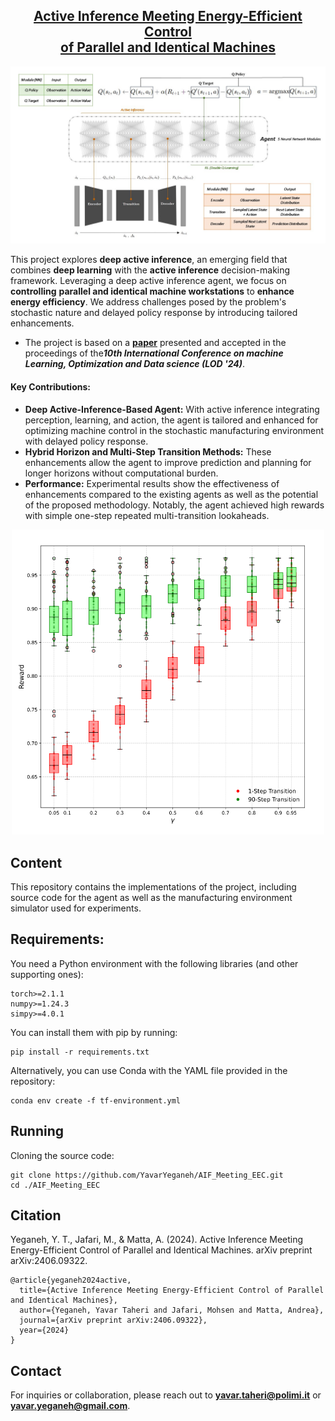 <h2 align="center"><a href="https://arxiv.org/abs/2406.09322">Active Inference Meeting Energy-Efficient Control <br> of Parallel and Identical Machines</a></h2>

<p align="center">
<img src="img/AIF-EEC_Sep-Agent-modules-HL.jpg" alt="AIF-EEC_Agent-Modules"></p>

This project explores **deep active inference**, an emerging field that combines **deep learning** with the **active inference** decision-making framework. Leveraging a deep active inference agent, we focus on **controlling** **parallel and identical machine workstations** to **enhance energy efficiency**. We address challenges posed by the problem's stochastic nature and delayed policy response by introducing tailored enhancements.

- The project is based on a **[paper](https://arxiv.org/abs/2406.09322)** presented and accepted in the proceedings of the***10th International Conference on machine Learning, Optimization and Data science (LOD '24)***.

#### Key Contributions:

- **Deep Active-Inference-Based Agent:** With active inference integrating perception, learning, and action, the agent is tailored and enhanced for optimizing machine control in the stochastic manufacturing environment with delayed policy response.
- **Hybrid Horizon and Multi-Step Transition Methods:** These enhancements allow the agent to improve prediction and planning for longer horizons without computational burden.
- **Performance:** Experimental results show the effectiveness of enhancements compared to the existing agents as well as the potential of the proposed methodology. Notably, the agent achieved high rewards with simple one-step repeated multi-transition lookaheads.

<p align="center">
<img src="img/results_fig-4.png" style="width: 500px;" alt="Results_lambda-1"></p>

## Content

This repository contains the implementations of the project, including source code for the agent as well as the manufacturing environment simulator used for experiments.

## Requirements:

You need a Python environment with the following libraries (and other supporting ones):

```
torch>=2.1.1
numpy>=1.24.3
simpy>=4.0.1
```

You can install them with pip by running:

```
pip install -r requirements.txt
```

Alternatively, you can use Conda with the YAML file provided in the repository:

```
conda env create -f tf-environment.yml
```

## Running

Cloning the source code:

```
git clone https://github.com/YavarYeganeh/AIF_Meeting_EEC.git
cd ./AIF_Meeting_EEC
```

## Citation

Yeganeh, Y. T., Jafari, M., & Matta, A. (2024). Active Inference Meeting Energy-Efficient Control of Parallel and Identical Machines. arXiv preprint arXiv:2406.09322.

```
@article{yeganeh2024active,
  title={Active Inference Meeting Energy-Efficient Control of Parallel and Identical Machines},
  author={Yeganeh, Yavar Taheri and Jafari, Mohsen and Matta, Andrea},
  journal={arXiv preprint arXiv:2406.09322},
  year={2024}
}
```

## Contact

For inquiries or collaboration, please reach out to **yavar.taheri@polimi.it** or **yavar.yeganeh@gmail.com**.
